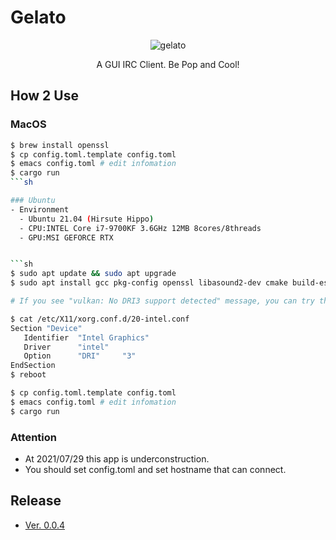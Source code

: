 # Gelato
<div align="center">
  <img src="https://github.com/lilybrevec/gelato/blob/images/gelato-logo.png" alt="gelato" title="Gelato Logo">
  <p> A GUI IRC Client. Be Pop and Cool! </p>
</div>

## How 2 Use
### MacOS

```sh
$ brew install openssl
$ cp config.toml.template config.toml
$ emacs config.toml # edit infomation
$ cargo run
```sh

### Ubuntu
- Environment
  - Ubuntu 21.04 (Hirsute Hippo)
  - CPU:INTEL Core i7-9700KF 3.6GHz 12MB 8cores/8threads
  - GPU:MSI GEFORCE RTX


```sh
$ sudo apt update && sudo apt upgrade
$ sudo apt install gcc pkg-config openssl libasound2-dev cmake build-essential python3 libfreetype6-dev libexpat-dev libexpat1-dev libxcb-composite0-dev libssl-dev libx11-dev gcc-multilib libxkbcommon-dev libfontconfig1-dev

# If you see "vulkan: No DRI3 support detected" message, you can try the below.

$ cat /etc/X11/xorg.conf.d/20-intel.conf
Section "Device"
   Identifier  "Intel Graphics"
   Driver      "intel"
   Option      "DRI"     "3"
EndSection
$ reboot

$ cp config.toml.template config.toml
$ emacs config.toml # edit infomation
$ cargo run
```

### Attention
- At 2021/07/29 this app is underconstruction.
- You should set config.toml and set hostname that can connect.

## Release
- [Ver. 0.0.4](https://github.com/lilybrevec/gelato/releases/tag/0.0.4)